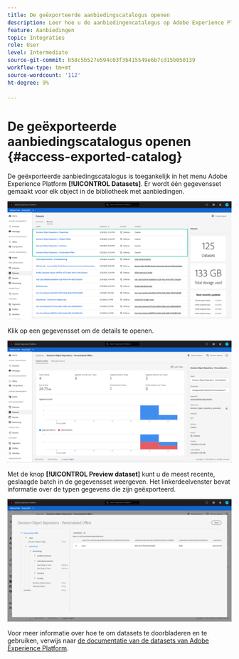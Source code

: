 ```yaml
---
title: De geëxporteerde aanbiedingscatalogus openen
description: Leer hoe u de aanbiedingencatalogus op Adobe Experience Platform kunt openen nadat deze is geëxporteerd.
feature: Aanbiedingen
topic: Integraties
role: User
level: Intermediate
source-git-commit: b58c5b527e594c03f3b415549e6b7cd15b050139
workflow-type: tm+mt
source-wordcount: '112'
ht-degree: 9%

---
```


# De geëxporteerde aanbiedingscatalogus openen {#access-exported-catalog}

De geëxporteerde aanbiedingscatalogus is toegankelijk in het menu Adobe Experience Platform **[!UICONTROL Datasets]**. Er wordt één gegevensset gemaakt voor elk object in de bibliotheek met aanbiedingen.

![](../../assets/datasets-list.png)

Klik op een gegevensset om de details te openen.

![](../../assets/dataset-activity.png)

Met de knop **[!UICONTROL Preview dataset]** kunt u de meest recente, geslaagde batch in de gegevensset weergeven. Het linkerdeelvenster bevat informatie over de typen gegevens die zijn geëxporteerd.

![](../../assets/dataset-preview.png)

Voor meer informatie over hoe te om datasets te doorbladeren en te gebruiken, verwijs naar [de documentatie van de datasets van Adobe Experience Platform](https://experienceleague.adobe.com/docs/experience-platform/catalog/datasets/user-guide.html?lang=en#getting-started).
